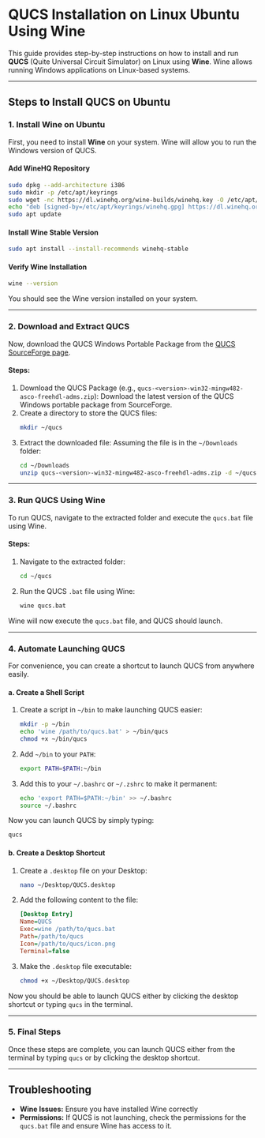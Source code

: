 
# QUCS Installation on Linux Ubuntu Using Wine

This guide provides step-by-step instructions on how to install and run **QUCS** (Quite Universal Circuit Simulator) on Linux using **Wine**. Wine allows running Windows applications on Linux-based systems.

---

## Steps to Install QUCS on Ubuntu

### 1. Install Wine on Ubuntu

First, you need to install **Wine** on your system. Wine will allow you to run the Windows version of QUCS.

#### Add WineHQ Repository
```bash
sudo dpkg --add-architecture i386
sudo mkdir -p /etc/apt/keyrings
sudo wget -nc https://dl.winehq.org/wine-builds/winehq.key -O /etc/apt/keyrings/winehq.gpg
echo "deb [signed-by=/etc/apt/keyrings/winehq.gpg] https://dl.winehq.org/wine-builds/ubuntu/ jammy main" | sudo tee /etc/apt/sources.list.d/winehq.list
sudo apt update
```

#### Install Wine Stable Version
```bash
sudo apt install --install-recommends winehq-stable
```

#### Verify Wine Installation
```bash
wine --version
```

You should see the Wine version installed on your system.

---

### 2. Download and Extract QUCS

Now, download the QUCS Windows Portable Package from the [QUCS SourceForge page](https://sourceforge.net/projects/qucs/files/qucs-binary/).

#### Steps:
1. Download the QUCS Package (e.g., `qucs-<version>-win32-mingw482-asco-freehdl-adms.zip`): Download the latest version of the QUCS Windows portable package from SourceForge.
2. Create a directory to store the QUCS files:
   ```bash
   mkdir ~/qucs
   ```
3. Extract the downloaded file: Assuming the file is in the `~/Downloads` folder:
   ```bash
   cd ~/Downloads
   unzip qucs-<version>-win32-mingw482-asco-freehdl-adms.zip -d ~/qucs
   ```

---

### 3. Run QUCS Using Wine

To run QUCS, navigate to the extracted folder and execute the `qucs.bat` file using Wine.

#### Steps:
1. Navigate to the extracted folder:
   ```bash
   cd ~/qucs
   ```
2. Run the QUCS `.bat` file using Wine:
   ```bash
   wine qucs.bat
   ```

Wine will now execute the `qucs.bat` file, and QUCS should launch.

---

### 4. Automate Launching QUCS

For convenience, you can create a shortcut to launch QUCS from anywhere easily.

#### a. Create a Shell Script
1. Create a script in `~/bin` to make launching QUCS easier:
   ```bash
   mkdir -p ~/bin
   echo 'wine /path/to/qucs.bat' > ~/bin/qucs
   chmod +x ~/bin/qucs
   ```
2. Add `~/bin` to your `PATH`:
   ```bash
   export PATH=$PATH:~/bin
   ```
3. Add this to your `~/.bashrc` or `~/.zshrc` to make it permanent:
   ```bash
   echo 'export PATH=$PATH:~/bin' >> ~/.bashrc
   source ~/.bashrc
   ```

Now you can launch QUCS by simply typing:
```bash
qucs
```

#### b. Create a Desktop Shortcut
1. Create a `.desktop` file on your Desktop:
   ```bash
   nano ~/Desktop/QUCS.desktop
   ```
2. Add the following content to the file:
   ```ini
   [Desktop Entry]
   Name=QUCS
   Exec=wine /path/to/qucs.bat
   Path=/path/to/qucs
   Icon=/path/to/qucs/icon.png
   Terminal=false
   ```
3. Make the `.desktop` file executable:
   ```bash
   chmod +x ~/Desktop/QUCS.desktop
   ```

Now you should be able to launch QUCS either by clicking the desktop shortcut or typing `qucs` in the terminal.

---

### 5. Final Steps

Once these steps are complete, you can launch QUCS either from the terminal by typing `qucs` or by clicking the desktop shortcut.

---

## Troubleshooting

- **Wine Issues:** Ensure you have installed Wine correctly
- **Permissions:** If QUCS is not launching, check the permissions for the `qucs.bat` file and ensure Wine has access to it.
